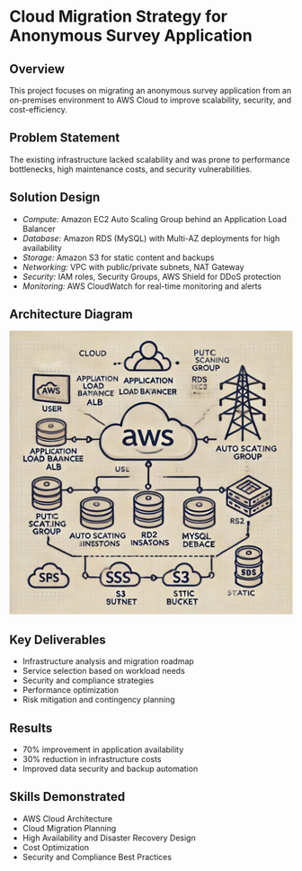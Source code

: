 # Cloud Migration Strategy for Anonymous Survey Application

## Overview
This project focuses on migrating an anonymous survey application from an on-premises environment to AWS Cloud to improve scalability, security, and cost-efficiency.

## Problem Statement
The existing infrastructure lacked scalability and was prone to performance bottlenecks, high maintenance costs, and security vulnerabilities.

## Solution Design
- *Compute:* Amazon EC2 Auto Scaling Group behind an Application Load Balancer
- *Database:* Amazon RDS (MySQL) with Multi-AZ deployments for high availability
- *Storage:* Amazon S3 for static content and backups
- *Networking:* VPC with public/private subnets, NAT Gateway
- *Security:* IAM roles, Security Groups, AWS Shield for DDoS protection
- *Monitoring:* AWS CloudWatch for real-time monitoring and alerts

## Architecture Diagram
![Architecture Diagram](Architecture.png)

## Key Deliverables
- Infrastructure analysis and migration roadmap
- Service selection based on workload needs
- Security and compliance strategies
- Performance optimization
- Risk mitigation and contingency planning

## Results
- 70% improvement in application availability
- 30% reduction in infrastructure costs
- Improved data security and backup automation

## Skills Demonstrated
- AWS Cloud Architecture
- Cloud Migration Planning
- High Availability and Disaster Recovery Design
- Cost Optimization
- Security and Compliance Best Practices